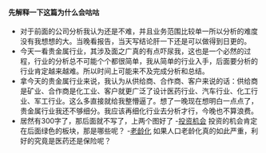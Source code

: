 #### 先解释一下这篇​为什么会咕咕
- 对于前面的公司分析我认为还是不难，并且业务范围比较单一所以分析的难度没有我想想的大。当晚看报告，当天写结论肝一下还是可以做得到日更的。
- 今天一看贵金属行业，其涉及面之广真的有点吓尿我，这也是一个必然的过程，行业的分析总不可能个个都很简单，我从简单的行业入手，后面要分析的行业肯定越来越难。所以时间上可能来不及完成分析和总结。
- 拿今天的贵金属行业来说，我认为从供给商、合作商、客户来说的话：供给商是矿业、合作商是化工业、客户就更广泛了设计医药行业、汽车行业、化工行业、军工行业。这么多直接就给我整懵逼了。想了一晚现在想明白一点点了，贵金属行业我还不够细分。我应该再细化行业去分析才行，今晚也不算浪费。
- 居然有300字了，那后面就不写了，上两个图好了
-[投资机会](https://github.com/QiIL/invest/blob/master/stuff/微信图片_20200701234835.jpg)
投资的机会肯定在后面绿色的板块，那是哪些呢？
-[老龄化](https://github.com/QiIL/invest/blob/master/stuff/微信图片_20200701234856.jpg)
如果人口老龄化真的如此严重，利好的究竟是医药还是保险呢？
